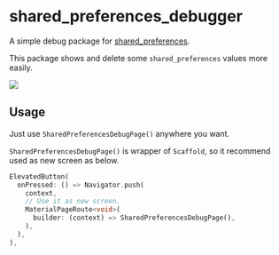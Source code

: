 # shared_preferences_debugger

A simple debug package for [shared_preferences](https://pub.dev/packages/shared_preferences).

This package shows and delete some `shared_preferences` values more easily.

![](https://user-images.githubusercontent.com/12729025/147811367-974e740a-4f58-4847-b256-f653a2790c4c.gif)

## Usage

Just use `SharedPreferencesDebugPage()` anywhere you want.

`SharedPreferencesDebugPage()` is wrapper of `Scaffold`, so it recommend used as new screen as below.

```dart
ElevatedButton(
  onPressed: () => Navigator.push(
    context,
    // Use it as new screen.
    MaterialPageRoute<void>(
      builder: (context) => SharedPreferencesDebugPage(),
    ),
  ),
),
```
